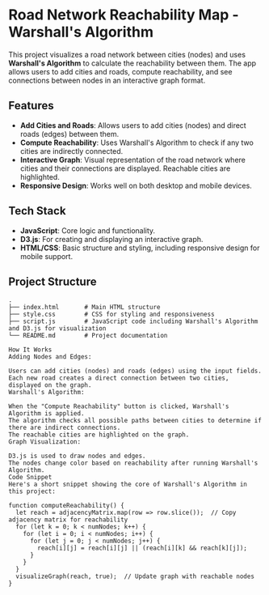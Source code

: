 # Road Network Reachability Map - Warshall's Algorithm

This project visualizes a road network between cities (nodes) and uses **Warshall's Algorithm** to calculate the reachability between them. The app allows users to add cities and roads, compute reachability, and see connections between nodes in an interactive graph format.

## Features

- **Add Cities and Roads**: Allows users to add cities (nodes) and direct roads (edges) between them.
- **Compute Reachability**: Uses Warshall's Algorithm to check if any two cities are indirectly connected.
- **Interactive Graph**: Visual representation of the road network where cities and their connections are displayed. Reachable cities are highlighted.
- **Responsive Design**: Works well on both desktop and mobile devices.

## Tech Stack

- **JavaScript**: Core logic and functionality.
- **D3.js**: For creating and displaying an interactive graph.
- **HTML/CSS**: Basic structure and styling, including responsive design for mobile support.

## Project Structure

```plaintext
.
├── index.html       # Main HTML structure
├── style.css        # CSS for styling and responsiveness
├── script.js        # JavaScript code including Warshall's Algorithm and D3.js for visualization
└── README.md        # Project documentation

How It Works
Adding Nodes and Edges:

Users can add cities (nodes) and roads (edges) using the input fields.
Each new road creates a direct connection between two cities, displayed on the graph.
Warshall's Algorithm:

When the "Compute Reachability" button is clicked, Warshall's Algorithm is applied.
The algorithm checks all possible paths between cities to determine if there are indirect connections.
The reachable cities are highlighted on the graph.
Graph Visualization:

D3.js is used to draw nodes and edges.
The nodes change color based on reachability after running Warshall's Algorithm.
Code Snippet
Here's a short snippet showing the core of Warshall's Algorithm in this project:

function computeReachability() {
  let reach = adjacencyMatrix.map(row => row.slice());  // Copy adjacency matrix for reachability
  for (let k = 0; k < numNodes; k++) {
    for (let i = 0; i < numNodes; i++) {
      for (let j = 0; j < numNodes; j++) {
        reach[i][j] = reach[i][j] || (reach[i][k] && reach[k][j]);
      }
    }
  }
  visualizeGraph(reach, true);  // Update graph with reachable nodes
}

